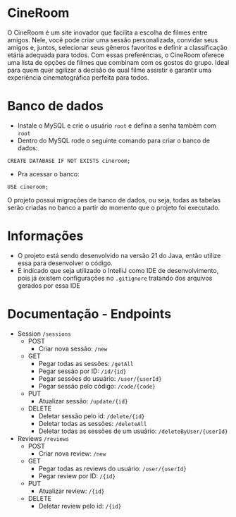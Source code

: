 # CineRoom

O CineRoom é um site inovador que facilita a escolha de filmes entre amigos. Nele, você pode criar uma sessão personalizada, convidar seus amigos e, juntos, selecionar seus gêneros favoritos e definir a classificação etária adequada para todos. Com essas preferências, o CineRoom oferece uma lista de opções de filmes que combinam com os gostos do grupo. Ideal para quem quer agilizar a decisão de qual filme assistir e garantir uma experiência cinematográfica perfeita para todos.

# Banco de dados
- Instale o MySQL e crie o usuário `root` e defina a senha também com `root`
- Dentro do MySQL rode o seguinte comando para criar o banco de dados:
```
CREATE DATABASE IF NOT EXISTS cineroom;
```
- Pra acessar o banco:
```
USE cineroom;
```
O projeto possui migrações de banco de dados, ou seja, todas as tabelas serão criadas no banco a partir do momento que o projeto foi executado.

# Informações
- O projeto está sendo desenvolvido na versão 21 do Java, então utilize essa para desenvolver o código.
- É indicado que seja utilizado o IntelliJ como IDE de desenvolvimento, pois já existem configurações no `.gitignore` tratando dos arquivos gerados por essa IDE

# Documentação - Endpoints

- Session `/sessions`
    - POST
        - Criar nova sessão:
            `/new`
    - GET
        - Pegar todas as sessões:
            `/getAll`
        - Pegar sessão por ID:
            `/id/{id}`
        - Pegar sessões do usuário:
            `/user/{userId}`
        - Pegar sessão pelo código:
            `/code/{code}`
    - PUT
        - Atualizar sessão:
            `/update/{id}`
    - DELETE
        - Deletar sessão pelo id:
            `/delete/{id}`
        - Deletar todas as sessões:
            `/deleteAll`
        - Deletar todas as sessões de um usuário:
            `/deleteByUser/{userId}`
- Reviews `/reviews`
   - POST
        - Criar nova review:
            `/new`
   - GET
        - Pegar todas as reviews do usuário:
            `/user/{userId}`
        - Pegar review por ID:
            `/{id}`
   - PUT
        - Atualizar review:
            `/{id}`
   - DELETE
        - Deletar review pelo id:
            `/{id}`
